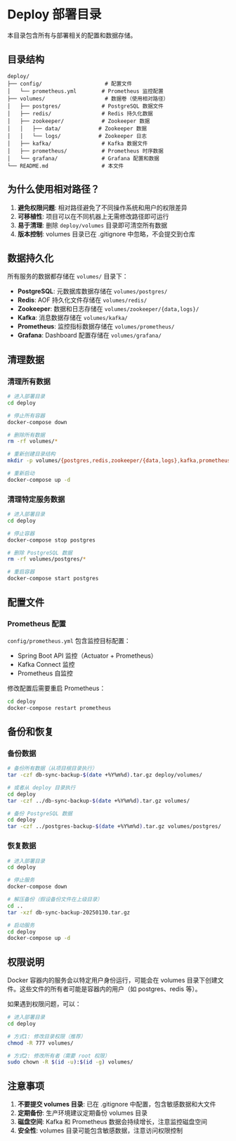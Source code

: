 # Deploy 部署目录

本目录包含所有与部署相关的配置和数据存储。

## 目录结构

```
deploy/
├── config/                    # 配置文件
│   └── prometheus.yml        # Prometheus 监控配置
├── volumes/                   # 数据卷（使用相对路径）
│   ├── postgres/             # PostgreSQL 数据文件
│   ├── redis/                # Redis 持久化数据
│   ├── zookeeper/            # Zookeeper 数据
│   │   ├── data/            # Zookeeper 数据
│   │   └── logs/            # Zookeeper 日志
│   ├── kafka/                # Kafka 数据文件
│   ├── prometheus/           # Prometheus 时序数据
│   └── grafana/              # Grafana 配置和数据
└── README.md                 # 本文件
```

## 为什么使用相对路径？

1. **避免权限问题**: 相对路径避免了不同操作系统和用户的权限差异
2. **可移植性**: 项目可以在不同机器上无需修改路径即可运行
3. **易于清理**: 删除 `deploy/volumes` 目录即可清空所有数据
4. **版本控制**: volumes 目录已在 .gitignore 中忽略，不会提交到仓库

## 数据持久化

所有服务的数据都存储在 `volumes/` 目录下：

- **PostgreSQL**: 元数据库数据存储在 `volumes/postgres/`
- **Redis**: AOF 持久化文件存储在 `volumes/redis/`
- **Zookeeper**: 数据和日志存储在 `volumes/zookeeper/{data,logs}/`
- **Kafka**: 消息数据存储在 `volumes/kafka/`
- **Prometheus**: 监控指标数据存储在 `volumes/prometheus/`
- **Grafana**: Dashboard 配置存储在 `volumes/grafana/`

## 清理数据

### 清理所有数据

```bash
# 进入部署目录
cd deploy

# 停止所有容器
docker-compose down

# 删除所有数据
rm -rf volumes/*

# 重新创建目录结构
mkdir -p volumes/{postgres,redis,zookeeper/{data,logs},kafka,prometheus,grafana}

# 重新启动
docker-compose up -d
```

### 清理特定服务数据

```bash
# 进入部署目录
cd deploy

# 停止容器
docker-compose stop postgres

# 删除 PostgreSQL 数据
rm -rf volumes/postgres/*

# 重启容器
docker-compose start postgres
```

## 配置文件

### Prometheus 配置

`config/prometheus.yml` 包含监控目标配置：

- Spring Boot API 监控（Actuator + Prometheus）
- Kafka Connect 监控
- Prometheus 自监控

修改配置后需要重启 Prometheus：

```bash
cd deploy
docker-compose restart prometheus
```

## 备份和恢复

### 备份数据

```bash
# 备份所有数据（从项目根目录执行）
tar -czf db-sync-backup-$(date +%Y%m%d).tar.gz deploy/volumes/

# 或者从 deploy 目录执行
cd deploy
tar -czf ../db-sync-backup-$(date +%Y%m%d).tar.gz volumes/

# 备份 PostgreSQL 数据
cd deploy
tar -czf ../postgres-backup-$(date +%Y%m%d).tar.gz volumes/postgres/
```

### 恢复数据

```bash
# 进入部署目录
cd deploy

# 停止服务
docker-compose down

# 解压备份（假设备份文件在上级目录）
cd ..
tar -xzf db-sync-backup-20250130.tar.gz

# 启动服务
cd deploy
docker-compose up -d
```

## 权限说明

Docker 容器内的服务会以特定用户身份运行，可能会在 volumes 目录下创建文件。这些文件的所有者可能是容器内的用户（如 postgres、redis 等）。

如果遇到权限问题，可以：

```bash
# 进入部署目录
cd deploy

# 方式1: 修改目录权限（推荐）
chmod -R 777 volumes/

# 方式2: 修改所有者（需要 root 权限）
sudo chown -R $(id -u):$(id -g) volumes/
```

## 注意事项

1. **不要提交 volumes 目录**: 已在 .gitignore 中配置，包含敏感数据和大文件
2. **定期备份**: 生产环境建议定期备份 volumes 目录
3. **磁盘空间**: Kafka 和 Prometheus 数据会持续增长，注意监控磁盘空间
4. **安全性**: volumes 目录可能包含敏感数据，注意访问权限控制
